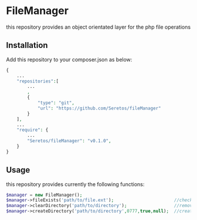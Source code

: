 FileManager
===========
this repository provides an object orientated layer for the php file operations

Installation
------------

Add this repository to your composer.json as below:

```php
{
    ...
    "repositories":[
        ...
        ,
        {
            "type": "git",
            "url": "https://github.com/Seretos/fileManager"
        }
    ],
    ...
    "require": {
        ...
        "Seretos/fileManager": "v0.1.0",
    }
}
```

Usage
-----

this repository provides currently the following functions:

```php
$manager = new FileManager();
$manager->fileExists('path/to/file.ext');                       //check if the file exists
$manager->clearDirectory('path/to/directory');                  //remove all files contained in this directory
$manager->createDirectory('path/to/directory',0777,true,null);  //create a directory
```
